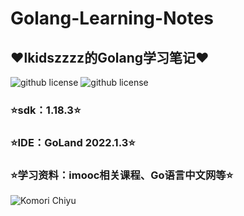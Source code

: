 # Golang-Learning-Notes

## ❤lkidszzzz的Golang学习笔记❤

![github license](https://img.shields.io/github/go-mod/go-version/lkidszzzz/Golang-Learning-Notes?filename=%2FPart1%2Fgo.mod)
![github license](https://img.shields.io/github/license/lkidszzzz/Golang-Learning-Notes)

### ⭐sdk：1.18.3⭐

### ⭐IDE：GoLand 2022.1.3⭐

### ⭐学习资料：imooc相关课程、Go语言中文网等⭐

![Komori Chiyu](https://i0.hdslb.com/bfs/album/a026356dfcd19e6a36aa2770e0d46875d5bbb87c.png)
